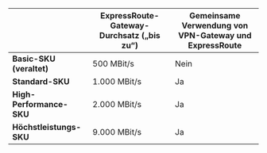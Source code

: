 |  | **ExpressRoute-Gateway-Durchsatz („bis zu“)** | **Gemeinsame Verwendung von VPN-Gateway und ExpressRoute** |
| --- | --- | --- |
| **Basic-SKU (veraltet)** |500 MBit/s |Nein |
| **Standard-SKU** |1.000 MBit/s |Ja |
| **High-Performance-SKU** |2.000 MBit/s |Ja |
| **Höchstleistungs-SKU** |9.000 MBit/s |Ja |

